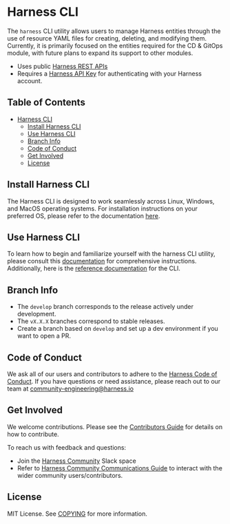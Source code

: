 # Harness CLI 

The `harness` CLI utility allows users to manage Harness entities through the use of resource YAML files for creating, deleting, and modifying them. Currently, it is primarily focused on the entities required for the CD & GitOps module, with future plans to expand its support to other modules.

- Uses public [Harness REST APIs](https://apidocs.harness.io/)
- Requires a [Harness API Key](https://developer.harness.io/docs/platform/user-management/add-and-manage-api-keys/) for authenticating with your Harness account.

<!-- Regenerate this table of contents using https://github.com/ekalinin/github-markdown-toc -->
<!-- gh-md-toc --insert README.md -->
<!--ts-->

## Table of Contents

* [Harness CLI](#harness-cli)
   * [Install Harness CLI](#install-harness-cli)
   * [Use Harness CLI](#use-harness-cli)
   * [Branch Info](#branch-info)
   * [Code of Conduct](#code-of-conduct)
   * [Get Involved](#get-involved)
   * [License](#license)

<!-- Created by https://github.com/ekalinin/github-markdown-toc -->

<!--te-->

## Install Harness CLI

The Harness CLI is designed to work seamlessly across Linux, Windows, and MacOS operating systems. For installation instructions on your preferred OS, please refer to the documentation [here](https://developer.harness.io/docs/platform/automation/cli/install).

## Use Harness CLI

To learn how to begin and familiarize yourself with the harness CLI utility, please consult this [documentation](https://developer.harness.io/docs/platform/automation/cli/examples) for comprehensive instructions. Additionally, here is the [reference documentation](https://developer.harness.io/docs/platform/automation/cli/reference) for the CLI.

## Branch Info

* The `develop` branch corresponds to the release actively under development.
* The `vX.X.X` branches correspond to stable releases.
* Create a branch based on `develop` and set up a dev environment if you want to open a PR.

## Code of Conduct

We ask all of our users and contributors to adhere to the [Harness Code of Conduct](https://github.com/harness/community/blob/main/CODE_OF_CONDUCT.md). If you have questions or need assistance, please reach out to our team at [community-engineering@harness.io](mailto:community-engineering@harness.io)

## Get Involved

We welcome contributions. Please see the [Contributors Guide](CONTRIBUTING.md) for details on how to contribute.

To reach us with feedback and questions:
- Join the [Harness Community](https://join.slack.com/t/harnesscommunity/shared_invite/zt-1h2cy1up2-Bf3MQQvKTf~YkVcsnkJ5pw) Slack space
- Refer to [Harness Community Communications Guide](https://github.com/harness-community/overview/blob/main/community_communication_guide.md) to interact with the wider community users/contributors.

## License

MIT License. See [COPYING](LICENSE) for more information.
